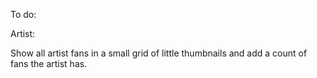 To do:


Artist:

Show all artist fans in a small grid of little thumbnails and add a count of fans the artist has. 



  